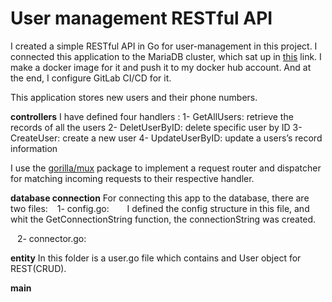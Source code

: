 # User management RESTful API

I created a simple RESTful API  in Go for user-management in this project. I connected this application to the MariaDB cluster, which sat up in [this](https://github.com/mona-mp/mariadb-cluster) link.
I make a docker image for it and push it to my docker hub account.
And at the end, I configure GitLab CI/CD for it.

This application stores new users and their phone numbers.

**controllers**
I have defined four handlers :
1- GetAllUsers: retrieve the records of all the users
2- DeletUserByID: delete specific user by ID
3- CreateUser: create a new user
4- UpdateUserByID: update a users’s record information

I use the [gorilla/mux](https://www.gorillatoolkit.org/pkg/mux) package to implement a request router and dispatcher for matching incoming requests to their respective handler.

**database connection**
For connecting this app to the database, there are two files:
&ensp; 1- config.go:
&ensp;&ensp;&ensp; I defined the config structure in this file, and whit the GetConnectionString function, the connectionString was created.

 &ensp; 2- connector.go:
 &ensp;&ensp;&ensp;


**entity**
In this folder is a user.go file which contains and User object for REST(CRUD).

**main**

